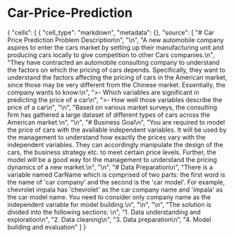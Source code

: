 # Car-Price-Prediction

{
 "cells": [
  {
   "cell_type": "markdown",
   "metadata": {},
   "source": [
    "# Car Price Prediction Problem Description\n",
    "\n",
    "A new automobile company aspires to enter the cars market by setting up their manufacturing unit and producing cars locally to give competition to other Cars companies.\n",
    "They have contracted an automobile consulting company to understand the factors on which the pricing of cars depends. Specifically, they want to understand the factors affecting the pricing of cars in the American market, since those may be very different from the Chinese market. Essentially, the company wants to know:\n",
    ">- Which variables are significant in predicting the price of a car\n",
    ">- How well those variables describe the price of a car\n",
    "\n",
    "Based on various market surveys, the consulting firm has gathered a large dataset of different types of cars across the American market.\n",
    "\n",
    "# Business Goal\n",
    "You are required to model the price of cars with the available independent variables. It will be used by the management to understand how exactly the prices vary with the independent variables. They can accordingly manipulate the design of the cars, the business strategy etc. to meet certain price levels. Further, the model will be a good way for the management to understand the pricing dynamics of a new market.\n",
    "\n",
    "# Data Preparation\n",
    "There is a variable named CarName which is comprised of two parts: the first word is the name of 'car company' and the second is the 'car model'. For example, chevrolet impala has 'chevrolet' as the car company name and 'impala' as the car model name. You need to consider only company name as the independent variable for model building.\n",
    "\n",
    "\n",
    "The solution is divided into the following sections: \n",
    "1. Data understanding and exploration\n",
    "2. Data cleaning\n",
    "3. Data preparation\n",
    "4. Model building and evaluation"
   ]
  }
